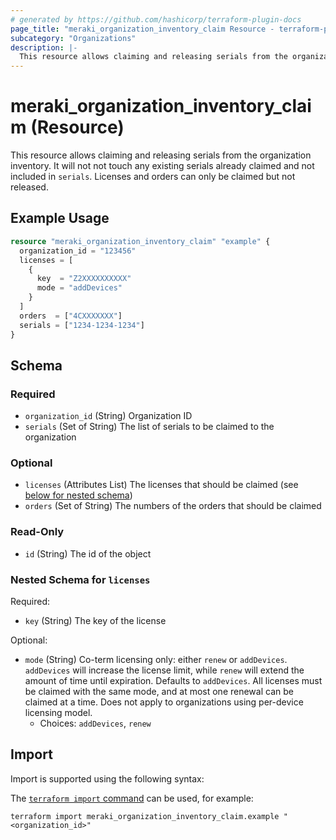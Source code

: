 ```yaml
---
# generated by https://github.com/hashicorp/terraform-plugin-docs
page_title: "meraki_organization_inventory_claim Resource - terraform-provider-meraki"
subcategory: "Organizations"
description: |-
  This resource allows claiming and releasing serials from the organization inventory. It will not not touch any existing serials already claimed and not included in serials. Licenses and orders can only be claimed but not released.
---
```


# meraki_organization_inventory_claim (Resource)

This resource allows claiming and releasing serials from the organization inventory. It will not not touch any existing serials already claimed and not included in `serials`. Licenses and orders can only be claimed but not released.

## Example Usage

```terraform
resource "meraki_organization_inventory_claim" "example" {
  organization_id = "123456"
  licenses = [
    {
      key  = "Z2XXXXXXXXXX"
      mode = "addDevices"
    }
  ]
  orders  = ["4CXXXXXXX"]
  serials = ["1234-1234-1234"]
}
```

<!-- schema generated by tfplugindocs -->
## Schema

### Required

- `organization_id` (String) Organization ID
- `serials` (Set of String) The list of serials to be claimed to the organization

### Optional

- `licenses` (Attributes List) The licenses that should be claimed (see [below for nested schema](#nestedatt--licenses))
- `orders` (Set of String) The numbers of the orders that should be claimed

### Read-Only

- `id` (String) The id of the object

<a id="nestedatt--licenses"></a>
### Nested Schema for `licenses`

Required:

- `key` (String) The key of the license

Optional:

- `mode` (String) Co-term licensing only: either `renew` or `addDevices`. `addDevices` will increase the license limit, while `renew` will extend the amount of time until expiration. Defaults to `addDevices`. All licenses must be claimed with the same mode, and at most one renewal can be claimed at a time. Does not apply to organizations using per-device licensing model.
  - Choices: `addDevices`, `renew`

## Import

Import is supported using the following syntax:

The [`terraform import` command](https://developer.hashicorp.com/terraform/cli/commands/import) can be used, for example:

```shell
terraform import meraki_organization_inventory_claim.example "<organization_id>"
```
